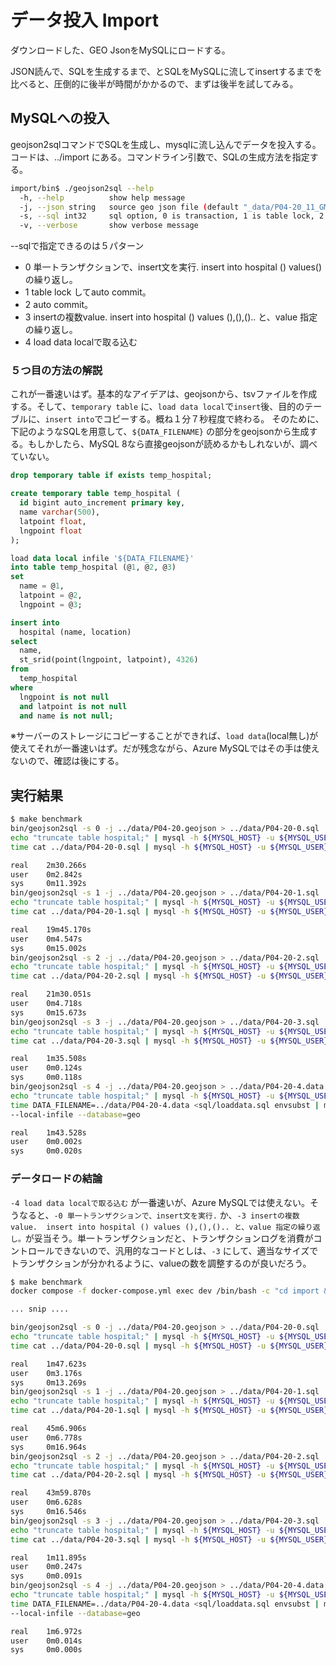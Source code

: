# データ投入 Import

ダウンロードした、GEO JsonをMySQLにロードする。

JSON読んで、SQLを生成するまで、とSQLをMySQLに流してinsertするまでを比べると、圧倒的に後半が時間がかかるので、まずは後半を試してみる。

## MySQLへの投入

geojson2sqlコマンドでSQLを生成し、mysqlに流し込んでデータを投入する。コードは、../import にある。コマンドライン引数で、SQLの生成方法を指定する。

```sh
import/bin$ ./geojson2sql --help
  -h, --help          show help message
  -j, --json string   source geo json file (default "_data/P04-20_11_GML/small.geojson")
  -s, --sql int32     sql option, 0 is transaction, 1 is table lock, 2 is auto commit, 3 is multi value insert, 4 is tsv
  -v, --verbose       show verbose message
```

--sqlで指定できるのは５パターン

- 0 単一トランザクションで、insert文を実行. insert into hospital () values() の繰り返し。
- 1 table lock してauto commit。
- 2 auto commit。
- 3 insertの複数value.  insert into hospital () values (),(),().. と、value 指定の繰り返し。
- 4 load data localで取る込む

### ５つ目の方法の解説

これが一番速いはず。基本的なアイデアは、geojsonから、tsvファイルを作成する。そして、`temporary table` に、`load data local`で`insert`後、目的のテーブルに、`insert into`でコピーする。概ね１分７秒程度で終わる。
そのために、下記のようなSQLを用意して、`${DATA_FILENAME}` の部分をgeojsonから生成する。もしかしたら、MySQL 8なら直接geojsonが読めるかもしれないが、調べていない。

```sql
drop temporary table if exists temp_hospital;

create temporary table temp_hospital (
  id bigint auto_increment primary key,
  name varchar(500),
  latpoint float,
  lngpoint float
);

load data local infile '${DATA_FILENAME}'
into table temp_hospital (@1, @2, @3)
set
  name = @1,
  latpoint = @2,
  lngpoint = @3;

insert into
  hospital (name, location)
select
  name,
  st_srid(point(lngpoint, latpoint), 4326)
from
  temp_hospital
where
  lngpoint is not null
  and latpoint is not null
  and name is not null;
```

※サーバーのストレージにコピーすることができれば、`load data`(local無し)が使えてそれが一番速いはず。だが残念ながら、Azure MySQLではその手は使えないので、確認は後にする。

## 実行結果

```sh
$ make benchmark
bin/geojson2sql -s 0 -j ../data/P04-20.geojson > ../data/P04-20-0.sql
echo "truncate table hospital;" | mysql -h ${MYSQL_HOST} -u ${MYSQL_USER} --password=${MYSQL_PASSWORD} --database=geo
time cat ../data/P04-20-0.sql | mysql -h ${MYSQL_HOST} -u ${MYSQL_USER} --password=${MYSQL_PASSWORD} --database=geo | tee ../data/P04-20-0.txt

real    2m30.266s
user    0m2.842s
sys     0m11.392s
bin/geojson2sql -s 1 -j ../data/P04-20.geojson > ../data/P04-20-1.sql
echo "truncate table hospital;" | mysql -h ${MYSQL_HOST} -u ${MYSQL_USER} --password=${MYSQL_PASSWORD} --database=geo
time cat ../data/P04-20-1.sql | mysql -h ${MYSQL_HOST} -u ${MYSQL_USER} --password=${MYSQL_PASSWORD} --database=geo | tee ../data/P04-20-1.txt

real    19m45.170s
user    0m4.547s
sys     0m15.002s
bin/geojson2sql -s 2 -j ../data/P04-20.geojson > ../data/P04-20-2.sql
echo "truncate table hospital;" | mysql -h ${MYSQL_HOST} -u ${MYSQL_USER} --password=${MYSQL_PASSWORD} --database=geo
time cat ../data/P04-20-2.sql | mysql -h ${MYSQL_HOST} -u ${MYSQL_USER} --password=${MYSQL_PASSWORD} --database=geo | tee ../data/P04-20-2.txt

real    21m30.051s
user    0m4.718s
sys     0m15.673s
bin/geojson2sql -s 3 -j ../data/P04-20.geojson > ../data/P04-20-3.sql
echo "truncate table hospital;" | mysql -h ${MYSQL_HOST} -u ${MYSQL_USER} --password=${MYSQL_PASSWORD} --database=geo
time cat ../data/P04-20-3.sql | mysql -h ${MYSQL_HOST} -u ${MYSQL_USER} --password=${MYSQL_PASSWORD} --database=geo | tee ../data/P04-20-3.txt

real    1m35.508s
user    0m0.124s
sys     0m0.118s
bin/geojson2sql -s 4 -j ../data/P04-20.geojson > ../data/P04-20-4.data
echo "truncate table hospital;" | mysql -h ${MYSQL_HOST} -u ${MYSQL_USER} --password=${MYSQL_PASSWORD} --database=geo
time DATA_FILENAME=../data/P04-20-4.data <sql/loaddata.sql envsubst | mysql -h ${MYSQL_HOST} -u ${MYSQL_USER} --password=${MYSQL_PASSWORD} \
--local-infile --database=geo

real    1m43.528s
user    0m0.002s
sys     0m0.020s
```

### データロードの結論

`-4 load data localで取る込む` が一番速いが、Azure MySQLでは使えない。そうなると、`-0 単一トランザクションで、insert文を実行.` か、`-3 insertの複数value.  insert into hospital () values (),(),().. と、value 指定の繰り返し。`が妥当そう。単一トランザクションだと、トランザクションログを消費がコントロールできないので、汎用的なコードとしは、`-3` にして、適当なサイズでトランザクションが分かれるように、valueの数を調整するのが良いだろう。


```sh
$ make benchmark
docker compose -f docker-compose.yml exec dev /bin/bash -c "cd import && make clean build benchmark"

... snip ....

bin/geojson2sql -s 0 -j ../data/P04-20.geojson > ../data/P04-20-0.sql
echo "truncate table hospital;" | mysql -h ${MYSQL_HOST} -u ${MYSQL_USER} --password=${MYSQL_PASSWORD} --database=geo
time cat ../data/P04-20-0.sql | mysql -h ${MYSQL_HOST} -u ${MYSQL_USER} --password=${MYSQL_PASSWORD} --database=geo | tee ../data/P04-20-0.txt

real    1m47.623s
user    0m3.176s
sys     0m13.269s
bin/geojson2sql -s 1 -j ../data/P04-20.geojson > ../data/P04-20-1.sql
echo "truncate table hospital;" | mysql -h ${MYSQL_HOST} -u ${MYSQL_USER} --password=${MYSQL_PASSWORD} --database=geo
time cat ../data/P04-20-1.sql | mysql -h ${MYSQL_HOST} -u ${MYSQL_USER} --password=${MYSQL_PASSWORD} --database=geo | tee ../data/P04-20-1.txt

real    45m6.906s
user    0m6.778s
sys     0m16.964s
bin/geojson2sql -s 2 -j ../data/P04-20.geojson > ../data/P04-20-2.sql
echo "truncate table hospital;" | mysql -h ${MYSQL_HOST} -u ${MYSQL_USER} --password=${MYSQL_PASSWORD} --database=geo
time cat ../data/P04-20-2.sql | mysql -h ${MYSQL_HOST} -u ${MYSQL_USER} --password=${MYSQL_PASSWORD} --database=geo | tee ../data/P04-20-2.txt

real    43m59.870s
user    0m6.628s
sys     0m16.546s
bin/geojson2sql -s 3 -j ../data/P04-20.geojson > ../data/P04-20-3.sql
echo "truncate table hospital;" | mysql -h ${MYSQL_HOST} -u ${MYSQL_USER} --password=${MYSQL_PASSWORD} --database=geo
time cat ../data/P04-20-3.sql | mysql -h ${MYSQL_HOST} -u ${MYSQL_USER} --password=${MYSQL_PASSWORD} --database=geo | tee ../data/P04-20-3.txt

real    1m11.895s
user    0m0.247s
sys     0m0.091s
bin/geojson2sql -s 4 -j ../data/P04-20.geojson > ../data/P04-20-4.data
echo "truncate table hospital;" | mysql -h ${MYSQL_HOST} -u ${MYSQL_USER} --password=${MYSQL_PASSWORD} --database=geo
time DATA_FILENAME=../data/P04-20-4.data <sql/loaddata.sql envsubst | mysql -h ${MYSQL_HOST} -u ${MYSQL_USER} --password=${MYSQL_PASSWORD} \
--local-infile --database=geo

real    1m6.972s
user    0m0.014s
sys     0m0.000s
```

